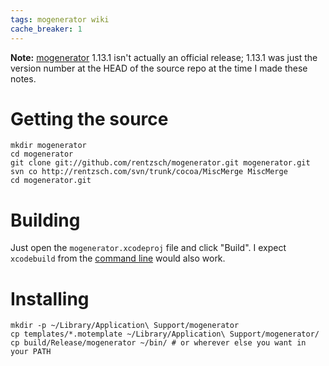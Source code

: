 ```yaml
---
tags: mogenerator wiki
cache_breaker: 1
---
```


**Note:** [mogenerator](/wiki/mogenerator) 1.13.1 isn't actually an official release; 1.13.1 was just the version number at the HEAD of the source repo at the time I made these notes.

# Getting the source

    mkdir mogenerator
    cd mogenerator
    git clone git://github.com/rentzsch/mogenerator.git mogenerator.git
    svn co http://rentzsch.com/svn/trunk/cocoa/MiscMerge MiscMerge
    cd mogenerator.git

# Building

Just open the `mogenerator.xcodeproj` file and click "Build". I expect `xcodebuild` from the [command line](/wiki/command_line) would also work.

# Installing

    mkdir -p ~/Library/Application\ Support/mogenerator
    cp templates/*.motemplate ~/Library/Application\ Support/mogenerator/
    cp build/Release/mogenerator ~/bin/ # or wherever else you want in your PATH
